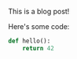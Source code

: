 [category]: <> (General)
[date]: <> (2024/07/17)
[title]: <> (Hello world)

This is a blog post!

Here's some code:

```python
def hello():
    return 42
```
